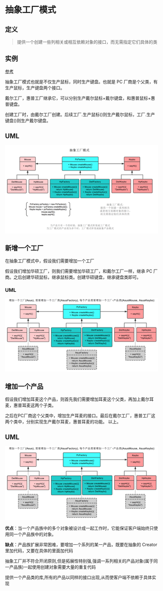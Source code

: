 # 抽象工厂模式

## 定义

> 提供一个创建一些列相关或相互依赖对象的接口，而无需指定它们具体的类

## 实例

[参考](http://www.runoob.com/design-pattern/abstract-factory-pattern.html)

抽象工厂模式也就是不仅生产鼠标，同时生产键盘。也就是 PC 厂商是个父类，有生产鼠标，生产键盘两个接口。

戴尔工厂，惠普工厂继承它，可以分别生产戴尔鼠标+戴尔键盘，和惠普鼠标+惠普键盘。

创建工厂时，由戴尔工厂创建。后续工厂.生产鼠标()则生产戴尔鼠标，工厂.生产键盘()则生产戴尔键盘。

## UML

![](assets/1530601916-7298-DP-AbstractFactory.png)

## 新增一个工厂

在抽象工厂模式中，假设我们需要增加一个工厂 

假设我们增加华硕工厂，则我们需要增加华硕工厂，和戴尔工厂一样，继承 PC 厂商。之后创建华硕鼠标，继承鼠标类。创建华硕键盘，继承键盘类即可。

### UML

![](assets/1530601980-8080-P-AbstractFactory-AddFactory.png)

## 增加一个产品 

假设我们增加耳麦这个产品，则首先我们需要增加耳麦这个父类，再加上戴尔耳麦，惠普耳麦这两个子类。

之后在PC厂商这个父类中，增加生产耳麦的接口。最后在戴尔工厂，惠普工厂这两个类中，分别实现生产戴尔耳麦，惠普耳麦的功能。 以上。

## UML

![img](assets/1530601980-8080-P-AbstractFactory-AddFactory-1634198.png)

**优点**：当一个产品族中的多个对象被设计成一起工作时，它能保证客户端始终只使用同一个产品族中的对象。

**缺点**：产品族扩展非常困难，要增加一个系列的某一产品，既要在抽象的 Creator 里加代码，又要在具体的里面加代码

抽象工厂并不符合开闭原则,但是拓展性特别强,强调一系列相关的产品对象(属于同一产品族)一起使用创建对象需要大量的重复代码

提供一个产品类的库,所有的产品以同样的接口出现,从而使客户端不依赖于具体实现